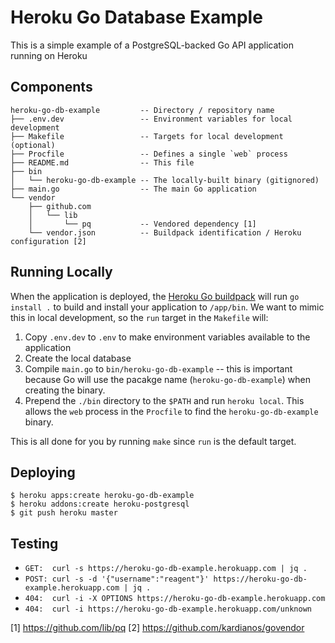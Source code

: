 # Heroku Go Database Example

This is a simple example of a PostgreSQL-backed Go API application running on Heroku

## Components

```
heroku-go-db-example         -- Directory / repository name
├── .env.dev                 -- Environment variables for local development
├── Makefile                 -- Targets for local development (optional)
├── Procfile                 -- Defines a single `web` process
├── README.md                -- This file
├── bin
│   └── heroku-go-db-example -- The locally-built binary (gitignored)
├── main.go                  -- The main Go application
└── vendor
    ├── github.com
    │   └── lib
    │       └── pq           -- Vendored dependency [1]
    └── vendor.json          -- Buildpack identification / Heroku configuration [2]
```

## Running Locally

When the application is deployed, the [Heroku Go buildpack](https://github.com/heroku/heroku-buildpack-go) will run `go install .` to build and install your application to `/app/bin`.  We want to mimic this in local development, so the `run` target in the `Makefile` will:

1. Copy `.env.dev` to `.env` to make environment variables available to the application
1. Create the local database
1. Compile `main.go` to `bin/heroku-go-db-example` -- this is important because Go will use the pacakge name (`heroku-go-db-example`) when creating the binary.
1. Prepend the `./bin` directory to the `$PATH` and run `heroku local`.  This allows the `web` process in the `Procfile` to find the `heroku-go-db-example` binary.

This is all done for you by running `make` since `run` is the default target.

## Deploying

```
$ heroku apps:create heroku-go-db-example
$ heroku addons:create heroku-postgresql
$ git push heroku master
```

## Testing

* `GET:  curl -s https://heroku-go-db-example.herokuapp.com | jq .`
* `POST: curl -s -d '{"username":"reagent"}' https://heroku-go-db-example.herokuapp.com | jq .`
* `404:  curl -i -X OPTIONS https://heroku-go-db-example.herokuapp.com`
* `404:  curl -i https://heroku-go-db-example.herokuapp.com/unknown`

[1] https://github.com/lib/pq
[2] https://github.com/kardianos/govendor
